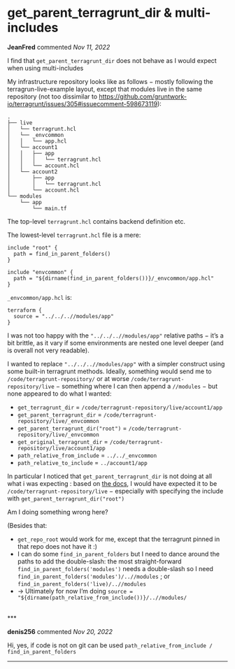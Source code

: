 # get_parent_terragrunt_dir & multi-includes

**JeanFred** commented *Nov 11, 2022*

I find that `get_parent_terragrunt_dir` does not behave as I would expect when using multi-includes

My infrastructure repository looks like as follows − mostly following the terragrun-live-example layout, except that modules live in the same repository (not too dissimilar to https://github.com/gruntwork-io/terragrunt/issues/305#issuecomment-598673119):

```
.
├── live
│   └── terragrunt.hcl
│   └── _envcommon
│   │   └── app.hcl
│   └── account1
│   │   ├── app
│   │   │   └── terragrunt.hcl
│   │   └── account.hcl
│   └── account2
│       ├── app
│       │   └── terragrunt.hcl
│       └── account.hcl
└── modules
    └── app
        └── main.tf
```

The top-level `terragrunt.hcl` contains backend definition etc.

The lowest-level `terragrunt.hcl` file is a mere:
```
include "root" {
  path = find_in_parent_folders()
}

include "envcommon" {
  path = "${dirname(find_in_parent_folders())}/_envcommon/app.hcl"
}
```

`_envcommon/app.hcl` is:
```
terraform {
  source = "../../..//modules/app"
}
```

I was not too happy with the `"../../..//modules/app"` relative paths − it’s a bit brittle, as it vary if some environments are nested one level  deeper (and is overall not very readable).

I wanted to replace `"../../..//modules/app"` with a simpler construct using some built-in terragrunt methods. Ideally, something would send me to `/code/terragrunt-repository/` or at worse `/code/terragrunt-repository/live` − something where I can then append a `//modules` − but none appeared to do what I wanted:

* `get_terragrunt_dir` = `/code/terragrunt-repository/live/account1/app`
* `get_parent_terragrunt_dir` = `/code/terragrunt-repository/live/_envcommon`
* `get_parent_terragrunt_dir("root")` = `/code/terragrunt-repository/live/_envcommon`
* `get_original_terragrunt_dir` = `/code/terragrunt-repository/live/account1/app`
* `path_relative_from_include` = `../../_envcommon`
* `path_relative_to_include` = `../account1/app`

In particular I noticed that `get_parent_terragrunt_dir` is not doing at all what i was expecting : based on [the docs](https://terragrunt.gruntwork.io/docs/reference/built-in-functions/#get_parent_terragrunt_dir), I would have expected it to be  `/code/terragrunt-repository/live` − especially with specifying the include with `get_parent_terragrunt_dir("root")`

Am I doing something wrong here?

(Besides that:
* `get_repo_root` would work for me, except that the terragrunt pinned in that repo does not have it :)
* I can do some `find_in_parent_folders` but I need to dance around the paths to add the double-slash: the most straight-forward `find_in_parent_folders('modules')` needs a double-slash so I need `find_in_parent_folders('modules')/..//modules` ; or `find_in_parent_folders('live)/..//modules`
* → Ultimately for now I’m doing `source = "${dirname(path_relative_from_include())}/..//modules/`
<br />
***


**denis256** commented *Nov 20, 2022*

Hi, 
yes, if code is not on git can be used `path_relative_from_include / find_in_parent_folders`
***

